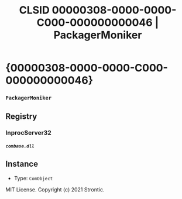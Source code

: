 ﻿---
title: "CLSID 00000308-0000-0000-C000-000000000046 | PackagerMoniker"
excerpt: What is COM-Object CLSID 00000308-0000-0000-C000-000000000046?
---

# {00000308-0000-0000-C000-000000000046}

### `PackagerMoniker`

## Registry


### InprocServer32

##### `combase.dll`

## Instance

* Type: `ComObject`

MIT License. Copyright (c) 2021 Strontic.


